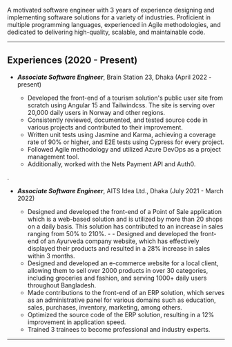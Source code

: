A motivated software engineer with 3 years of experience designing and implementing software solutions for a variety of industries. Proficient in multiple programming languages, experienced in Agile methodologies, and dedicated to delivering high-quality, scalable, and maintainable code.

---

## Experiences (2020 - Present)

- **_Associate Software Engineer_**, Brain Station 23, Dhaka (April 2022 - present)

  - Developed the front-end of a tourism solution's public user site from scratch using Angular 15 and Tailwindcss. The site is serving over 20,000 daily users in Norway and other regions.
  - Consistently reviewed, documented, and tested source code in various projects and contributed to their improvement.
  - Written unit tests using Jasmine and Karma, achieving a coverage rate of 90% or higher, and E2E tests using Cypress for every project.
  - Followed Agile methodology and utilized Azure DevOps as a project management tool.
  - Additionally, worked with the Nets Payment API and Auth0.

.

- **_Associate Software Engineer_**, AITS Idea Ltd., Dhaka (July 2021 - March 2022)

  - Designed and developed the front-end of a Point of Sale application which is a web-based solution and is utilized by more than 20 shops on a daily basis. This solution has contributed to an increase in sales ranging from 50% to 210%. - - Designed and developed the front-end of an Ayurveda company website, which has effectively displayed their products and resulted in a 28% increase in sales within 3 months.
  - Designed and developed an e-commerce website for a local client, allowing them to sell over 2000 products in over 30 categories, including groceries and fashion, and serving 1000+ daily users throughout Bangladesh.
  - Made contributions to the front-end of an ERP solution, which serves as an administrative panel for various domains such as education, sales, purchases, inventory, marketing, among others.
  - Optimized the source code of the ERP solution, resulting in a 12% improvement in application speed.
  - Trained 3 trainees to become professional and industry experts.

---
